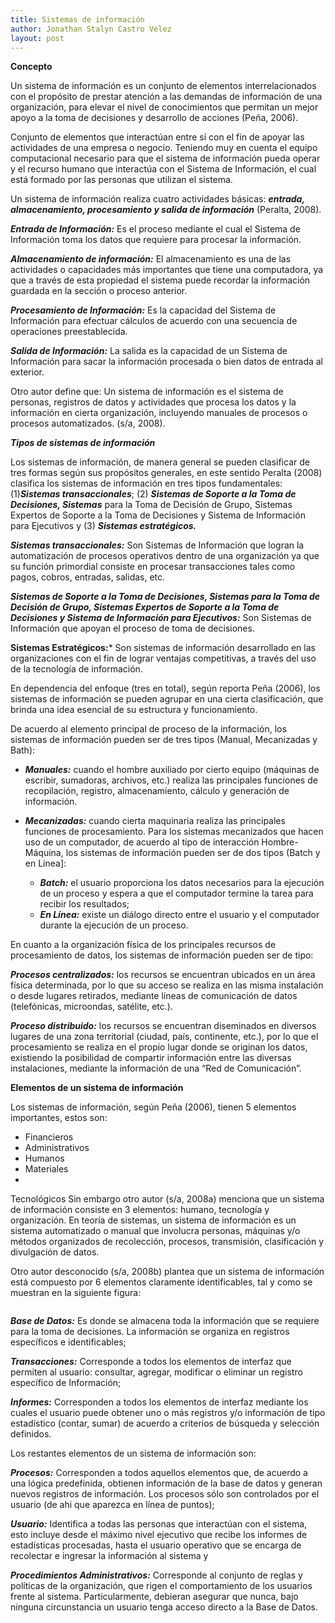 ```yaml
---
title: Sistemas de información 
author: Jonathan Stalyn Castro Velez
layout: post
---
```


**Concepto**

Un sistema de información es un conjunto de elementos interrelacionados con el propósito de prestar atención a las demandas de información de una organización, para elevar el nivel de conocimientos que permitan un mejor apoyo a la toma de decisiones y desarrollo de acciones (Peña, 2006).

Conjunto de elementos que interactúan entre sí con el fin de apoyar las actividades de una empresa o negocio. Teniendo muy en cuenta el equipo computacional necesario para que el sistema de información pueda operar y el recurso humano que interactúa con el Sistema de Información, el cual está formado por las personas que utilizan el sistema.

Un sistema de información realiza cuatro actividades básicas: ***entrada, almacenamiento, procesamiento y salida de información*** (Peralta, 2008).

***Entrada de Información:*** Es el proceso mediante el cual el Sistema de Información toma los datos que requiere para procesar la información.

***Almacenamiento de información:*** El almacenamiento es una de las actividades o capacidades más importantes que tiene una computadora, ya que a través de esta propiedad el sistema puede recordar la información guardada en la sección o proceso anterior.

***Procesamiento de Información:*** Es la capacidad del Sistema de Información para efectuar cálculos de acuerdo con una secuencia de operaciones preestablecida. 

***Salida de Información:*** La salida es la capacidad de un Sistema de Información para sacar la información procesada o bien datos de entrada al exterior. 

Otro autor define que: Un sistema de información es el sistema de personas, registros de datos y actividades que procesa los datos y la información en cierta organización, incluyendo manuales de procesos o procesos automatizados. (s/a, 2008).

***Tipos de sistemas de información***

Los sistemas de información, de manera general se pueden clasificar de tres formas según sus propósitos generales, en este sentido Peralta (2008) clasifica los sistemas de información en tres tipos fundamentales: (1)***Sistemas transaccionales***; (2) ***Sistemas de Soporte a la Toma de Decisiones, Sistemas*** para la Toma de Decisión de Grupo, Sistemas Expertos de Soporte a la Toma de Decisiones y Sistema de Información para Ejecutivos y (3) ***Sistemas estratégicos.***

***Sistemas transaccionales:*** Son Sistemas de Información que logran la automatización de procesos operativos dentro de una organización ya que su función primordial consiste en procesar transacciones tales como pagos, cobros, entradas, salidas, etc.

***Sistemas de Soporte a la Toma de Decisiones, Sistemas para la Toma de Decisión de Grupo, Sistemas Expertos de Soporte a la Toma de Decisiones y Sistema de Información para Ejecutivos:*** Son Sistemas de Información que apoyan el proceso de toma de decisiones.

**Sistemas Estratégicos:*** Son sistemas de información desarrollado en las organizaciones con el fin de lograr ventajas competitivas, a través del uso de la tecnología de información.

En dependencia del enfoque (tres en total), según reporta Peña (2006), los sistemas de información se pueden agrupar en una cierta clasificación, que brinda una idea esencial de su estructura y funcionamiento.

De acuerdo al elemento principal de proceso de la información, los sistemas de información pueden ser de tres tipos (Manual, Mecanizadas y Bath):

* ***Manuales:*** cuando el hombre auxiliado por cierto equipo (máquinas de escribir, sumadoras, archivos, etc.) realiza las principales funciones de recopilación, registro, almacenamiento, cálculo y generación de información.

* ***Mecanizadas:*** cuando cierta maquinaria realiza las principales funciones de procesamiento. Para los sistemas mecanizados que hacen uso de un computador, de acuerdo al tipo de interacción Hombre-Máquina, los sistemas de información pueden ser de dos tipos (Batch y en Línea]: 
  * ***Batch:*** el usuario proporciona los datos necesarios para la ejecución de un proceso y espera a que el computador termine la tarea para recibir los resultados; 
  * ***En Línea:*** existe un diálogo directo entre el usuario y el computador durante la ejecución de un proceso.

En cuanto a la organización física de los principales recursos de procesamiento de datos, los sistemas de información pueden ser de tipo:

***Procesos centralizados:*** los recursos se encuentran ubicados en un área física determinada, por lo que su acceso se realiza en las misma instalación o desde lugares retirados, mediante líneas de comunicación de datos (telefónicas, microondas, satélite, etc.).

***Proceso distribuido:*** los recursos se encuentran diseminados en diversos lugares de una zona territorial (ciudad, país, continente, etc.), por lo que el procesamiento se realiza en el propio lugar donde se originan los datos, existiendo la posibilidad de compartir información entre las diversas instalaciones, mediante la información de una “Red de Comunicación”.

**Elementos de un sistema de información**

Los sistemas de información, según Peña (2006), tienen 5 elementos importantes, estos son:
* Financieros
* Administrativos
* Humanos
* Materiales
* 
Tecnológicos
Sin embargo otro autor (s/a, 2008a) menciona que un sistema de información consiste en 3 elementos: humano, tecnología y organización. En teoría de sistemas, un sistema de información es un sistema automatizado o manual que involucra personas, máquinas y/o métodos organizados de recolección, procesos, transmisión, clasificación y divulgación de datos.

Otro autor desconocido (s/a, 2008b) plantea que un sistema de información está compuesto por 6 elementos claramente identificables, tal y como se muestran en la siguiente figura:

<span class="image left"><img src="{{ 'assets/images/cuadro2.png' | relative_url }}" alt="" /></span>

***Base de Datos:*** Es donde se almacena toda la información que se requiere para la toma de decisiones. La información se organiza en registros específicos e identificables;

***Transacciones:*** Corresponde a todos los elementos de interfaz que permiten al usuario: consultar, agregar, modificar o eliminar un registro específico de Información;

***Informes:*** Corresponden a todos los elementos de interfaz mediante los cuales el usuario puede obtener uno o más registros y/o información de tipo estadístico (contar, sumar) de acuerdo a criterios de búsqueda y selección definidos.

Los restantes elementos de un sistema de información son:

***Procesos:*** Corresponden a todos aquellos elementos que, de acuerdo a una lógica predefinida, obtienen información de la base de datos y generan nuevos registros de información. Los procesos sólo son controlados por el usuario (de ahi que aparezca en línea de puntos);

***Usuario:*** Identifica a todas las personas que interactúan con el sistema, esto incluye desde el máximo nivel ejecutivo que recibe los informes de estadísticas procesadas, hasta el usuario operativo que se encarga de recolectar e ingresar la información al sistema y

***Procedimientos Administrativos:*** Corresponde al conjunto de reglas y políticas de la organización, que rigen el comportamiento de los usuarios frente al sistema. Particularmente, debieran asegurar que nunca, bajo ninguna circunstancia un usuario tenga acceso directo a la Base de Datos.



